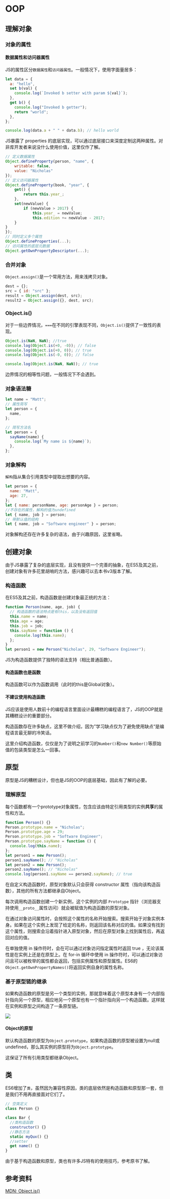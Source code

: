 # OOP

## 理解对象

### 对象的属性

#### 数据属性和访问器属性

JS的属性区分`数据属性`和`访问器属性`。一般情况下，使用字面量居多：

```js
let data = {
  a: "hello",
  set b(val) {
    console.log(`Invoked b setter with param ${val}`);
  },
  get b() {
    console.log("Invoked b getter");
    return "world";
  },
};

console.log(data.a + " " + data.b); // hello world
```

JS暴露了 properties 的底层实现，可以通过底层接口来深度定制这两种属性。对非库开发者来说没什么使用价值，这里仅作了解。

```js
// 定义数据属性
Object.defineProperty(person, "name", {
	writable: false,
	value: "Nicholas"
});
// 定义访问器属性
Object.defineProperty(book, "year", {
	get() {
		return this.year_;
	},
	set(newValue) {
		if (newValue > 2017) {
			this.year_ = newValue;
			this.edition += newValue - 2017;
	}
}
});
// 同时定义多个属性
Object.defineProperties(...);
// 访问属性的底层元数据
Object.getOwnPropertyDescriptor(...);
```

### 合并对象

`Object.assign()`是一个常用方法，用来浅拷贝对象。

```js
dest = {};
src = { id: "src" };
result = Object.assign(dest, src);
result2 = Object.assign({}, dest, src);
```

### Object.is()

对于一些边界情况，`===`在不同的引擎表现不同，`Object.is()`提供了一致性的表现。

```js
Object.is(NaN, NaN); //true
console.log(Object.is(+0, -0)); // false
console.log(Object.is(+0, 0)); // true
console.log(Object.is(-0, 0)); // false

console.log(Object.is(NaN, NaN)); // true
```

边界情况的相等性问题，一般情况下不会遇到。

### 对象语法糖

```js
let name = "Matt";
// 属性简写
let person = {
  name,
};

// 简写方法名
let person = {
  sayName(name) {
    console.log(`My name is ${name}`);
  },
};
```

### 对象解构

`解构`指从集合引用类型中提取出想要的内容。

```js
let person = {
  name: "Matt",
  age: 27,
};
let { name: personName, age: personAge } = person;
//不存在的属性，解构的值为undefined
let { name, job } = person;
// 带默认值的结构
let { name, job = "Software engineer" } = person;
```

对象解构还存在许多复杂的语法，由于兴趣原因，这里省略。

## 创建对象

由于JS暴露了复杂的底层实现，且没有提供一个完善的抽象，在ES5及其之前，创建对象有许多花里胡哨的方法，感兴趣可以去本书v3版本了解。

### 构造函数

在ES5及其之前，构造函数是创建对象最正统的方法：

```js
function Person(name, age, job) {
  // 构造函数的语法特点是有this，以及没有返回值
  this.name = name;
  this.age = age;
  this.job = job;
  this.sayName = function () {
    console.log(this.name);
  };
}
let person1 = new Person("Nicholas", 29, "Software Engineer");
```

JS为构造函数提供了独特的语法支持（相比普通函数）。

#### 构造函数也是函数

构造函数可以作为函数调用（此时的this是Global对象）。

#### 不建议使用构造函数

JS应该是使用人数前十的编程语言里面设计最糟糕的编程语言了，JS的OOP就是其糟糕设计的重要部分。

构造函数存在许多缺点，这里不做介绍，因为”学习缺点仅为了避免使用缺点“是编程语言最无聊的冷笑话。

这里介绍构造函数，仅仅是为了说明之前学习的`Number()`和`new Number()`等原始值的包装类型是怎么一回事。

## 原型

原型是JS的糟糕设计，但也是JS的OOP的底层基础，因此有了解的必要。

### 理解原型

每个函数都有一个prototype对象属性，包含应该由特定引用类型的实例**共享**的属性和方法。

```js
function Person() {}
Person.prototype.name = "Nicholas";
Person.prototype.age = 29;
Person.prototype.job = "Software Engineer";
Person.prototype.sayName = function () {
  console.log(this.name);
};
let person1 = new Person();
person1.sayName(); // "Nicholas"
let person2 = new Person();
person2.sayName(); // "Nicholas"
console.log(person1.sayName == person2.sayName); // true
```

在自定义构造函数时，原型对象默认只会获得 constructor 属性（指向该构造函数），其他的所有方法都继承自Object。

每次调用构造函数创建一个新实例，这个实例的内部 `Prototype` 指针（浏览器支持使用`__proto__`属性访问）就会被赋值为构造函数的原型对象。

在通过对象访问属性时，会按照这个属性的名称开始搜索。搜索开始于对象实例本身。如果在这个实例上发现了给定的名称，则返回该名称对应的值。如果没有找到这个属性，则搜索会沿着指针进入原型对象，然后在原型对象上找到属性后，再返回对应的值。

在单独使用 in 操作符时，会在可以通过对象访问指定属性时返回 true ，无论该属性是在实例上还是在原型上。在 for-in 循环中使用 in 操作符时，可以通过对象访问且可以被枚举的属性都会返回，包括实例属性和原型属性。ES6的` Object.getOwnPropertyNames()`将返回实例自身的属性名称。

### 基于原型链的继承

如果构造函数的原型是另一个类型的实例，那就意味着这个原型本身有一个内部指针指向另一个原型，相应地另一个原型也有一个指针指向另一个构造函数。这样就在实例和原型之间构造了一条原型链。

![](Pasted%20image%2020231214192551.png)

#### Object的原型

默认构造函数的原型为`Object.prototype`，如果构造函数的原型被设置为null或undefined，那么其实例的原型将为`Object.prototype`。

这保证了所有引用类型都继承Object。

## 类

ES6增加了`类`，虽然因为兼容性原因，类的底层依然是构造函数和原型那一套，但是我们不用再直接面对它们了。

```js
// 空类定义
class Person {}

class Bar {
  //类构造函数
  constructor() {}
  //静态方法
  static myQux() {}
  //setter
  get name() {}
}
```

由于基于构造函数和原型，类也有许多JS特有的使用技巧，参考原书了解。

## 参考资料

[MDN: Object.is()]()
